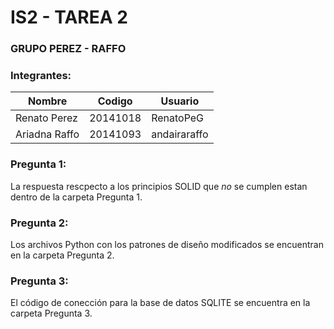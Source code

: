 # IS2 - TAREA 2
### GRUPO PEREZ - RAFFO
### Integrantes:
| Nombre | Codigo | Usuario |
| ------ | ------ | ------- |
| Renato Perez | 20141018 | RenatoPeG |
| Ariadna Raffo | 20141093 | andairaraffo |

### Pregunta 1:
La respuesta rescpecto a los principios SOLID que _no_ se cumplen estan dentro de la carpeta Pregunta 1.

### Pregunta 2:
Los archivos Python con los patrones de diseño modificados se encuentran en la carpeta Pregunta 2.

### Pregunta 3:
El código de conección para la base de datos SQLITE se encuentra en la carpeta Pregunta 3.
